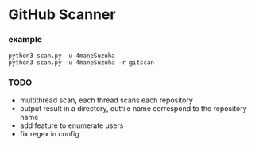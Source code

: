 # GitHub Scanner

### example
```
python3 scan.py -u 4maneSuzuha
python3 scan.py -u 4maneSuzuha -r gitscan
```

### TODO
* multithread scan, each thread scans each repository
* output result in a directory, outfile name correspond to the repository name
* add feature to enumerate users
* fix regex in config
